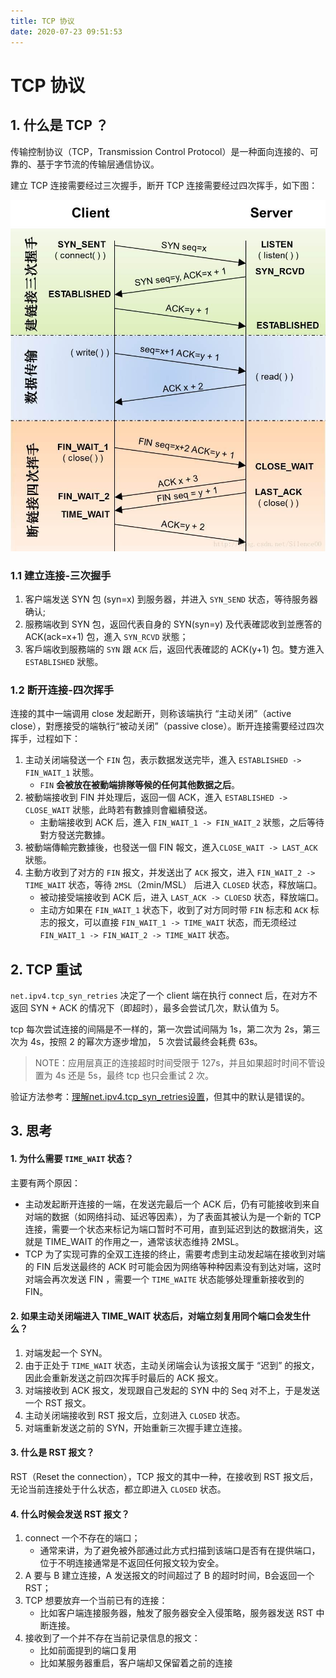 ```yaml
---
title: TCP 协议
date: 2020-07-23 09:51:53
---
```

# TCP 协议

## 1. 什么是 TCP ？

传输控制协议（TCP，Transmission Control Protocol）是一种面向连接的、可靠的、基于字节流的传输层通信协议。

建立 TCP 连接需要经过三次握手，断开 TCP 连接需要经过四次挥手，如下图：

![image](https://raw.githubusercontent.com/Rianico/Image/master/ARTS_Tips/202006040829.png)

### 1.1 建立连接-三次握手

1. 客户端发送 SYN 包 \(syn=x\) 到服务器，并进入 `SYN_SEND` 状态，等待服务器确认;
2. 服務端收到 SYN 包，返回代表自身的 SYN\(syn=y\) 及代表確認收到並應答的 ACK\(ack=x+1\) 包，進入 `SYN_RCVD` 狀態；
3. 客戶端收到服務端的 `SYN` 跟 `ACK` 后，返回代表確認的 ACK\(y+1\) 包。雙方進入 `ESTABLISHED` 狀態。

### 1.2 断开连接-四次挥手

连接的其中一端调用 close 发起断开，则称该端执行 “主动关闭”（active close），對應接受的端執行“被动关闭”（passive close）。断开连接需要经过四次挥手，过程如下：

1. 主动关闭端發送一个 `FIN` 包，表示数据发送完毕，進入 `ESTABLISHED -> FIN_WAIT_1` 狀態。
   * `FIN` **会被放在被動端排隊等候的任何其他数据之后**。
2. 被動端接收到 FIN 并处理后，返回一個 ACK，進入 `ESTABLISHED -> CLOSE_WAIT` 狀態，此時若有數據则會繼續發送。
   * 主動端接收到 ACK 后，進入 `FIN_WAIT_1 -> FIN_WAIT_2` 狀態，之后等待對方發送完數據。
3. 被動端傳輸完數據後，也發送一個 FIN 報文，進入`CLOSE_WAIT -> LAST_ACK` 狀態。
4. 主動方收到了对方的 `FIN` 报文，并发送出了 `ACK` 报文，进入 `FIN_WAIT_2 -> TIME_WAIT` 状态，等待 `2MSL`（2min/MSL） 后进入 `CLOSED` 状态，释放端口。
   * 被动接受端接收到 ACK 后，进入 `LAST_ACK -> CLOESD` 状态，释放端口。
   * 主动方如果在 `FIN_WAIT_1` 状态下，收到了对方同时带 `FIN` 标志和 `ACK` 标志的报文，可以直接 `FIN_WAIT_1 -> TIME_WAIT` 状态，而无须经过 `FIN_WAIT_1 -> FIN_WAIT_2 -> TIME_WAIT` 状态。

## 2. TCP 重试

`net.ipv4.tcp_syn_retries` 决定了一个 client 端在执行 connect 后，在对方不返回 SYN + ACK 的情况下（即超时），最多会尝试几次，默认值为 5。

tcp 每次尝试连接的间隔是不一样的，第一次尝试间隔为 1s，第二次为 2s，第三次为 4s，按照 2 的幂次方逐步增加， 5 次尝试最终会耗费 63s。

>  NOTE：应用层真正的连接超时时间受限于 127s，并且如果超时时间不管设置为 4s 还是 5s，最终 tcp 也只会重试 2 次。

验证方法参考：[理解net.ipv4.tcp_syn_retries设置](https://www.dazhuanlan.com/2019/10/20/5dab43fbaadb1/?__cf_chl_jschl_tk__=093f0cfb4c8f1b38461a3287a9d2381b5243c3bc-1601365824-0-AQT67GrupKJ2IJA7M1Aj7TwVxMxwNHaeHcKBSdY-CL8GQsCRJMcfOHhWUhe6YbJKG9iuPg8SVkL5zSRaQsGOXnb6O0p06yLwmp-nENPF8UQbfQRcwLf0zdzc7-vmNmrWjo-oOVirg7LU_Mg2dtU5VimZDJL5uqkCa-MEKdeme37tXkzGJL7UsNd0vRPMqzR9vxfSxxmxqR5G9piGDqXTKwvm6U9QteeLliNr-smK1sdWYw4dk2m-phAn0Z63EFiT0IYuLecC1JaTJQbcdRHPSWg-3bnuySCdMGSInnKms8OmgEvELzYeTU6xpMp3tEm9vQ)，但其中的默认是错误的。

## 3. 思考

#### **1. 为什么需要 `TIME_WAIT` 状态？**

主要有两个原因：

* 主动发起断开连接的一端，在发送完最后一个 ACK 后，仍有可能接收到来自对端的数据（如网络抖动、延迟等因素），为了表面其被认为是一个新的 TCP 连接，需要一个状态来标记为端口暂时不可用，直到延迟到达的数据消失，这就是 TIME\_WAIT 的作用之一，通常该状态维持 2MSL。
* TCP 为了实现可靠的全双工连接的终止，需要考虑到主动发起端在接收到对端的 FIN 后发送最终的 ACK 时可能会因为网络等种种因素没有到达对端，这时对端会再次发送 FIN ，需要一个 `TIME_WAITE` 状态能够处理重新接收到的 FIN。

#### 2. 如果主动关闭端进入 TIME\_WAIT 状态后，对端立刻复用同个端口会发生什么？

1. 对端发起一个 SYN。
2. 由于正处于 `TIME_WAIT` 状态，主动关闭端会认为该报文属于 “迟到” 的报文，因此会重新发送之前四次挥手时最后的 ACK 报文。
3. 对端接收到 ACK 报文，发现跟自己发起的 SYN 中的 Seq 对不上，于是发送一个 RST 报文。
4. 主动关闭端接收到 RST 报文后，立刻进入 `CLOSED` 状态。
5. 对端重新发送之前的 SYN，开始重新三次握手建立连接。

#### 3. 什么是 RST 报文？

RST（Reset the connection），TCP 报文的其中一种，在接收到 RST 报文后，无论当前连接处于什么状态，都立即进入 `CLOSED` 状态。

#### 4. 什么时候会发送 RST 报文？

1. connect 一个不存在的端口；
   * 通常来讲，为了避免被外部通过此方式扫描到该端口是否有在提供端口，位于不明连接通常是不返回任何报文较为安全。
2. A 要与 B 建立连接，A 发送报文的时间超过了 B 的超时时间，B会返回一个 RST；
3. TCP 想要放弃一个当前已有的连接：
   * 比如客户端连接服务器，触发了服务器安全入侵策略，服务器发送 RST 中断连接。
4. 接收到了一个并不存在当前记录信息的报文：
   * 比如前面提到的端口复用
   * 比如某服务器重启，客户端却又保留着之前的连接

